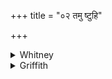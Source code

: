 +++
title = "०२ तमु ष्टुहि"

+++

<details><summary>Whitney</summary>

### Translation
2. Praise thou him who is within the river, son of truth (*satyá*),  
\[him\] the young, of unhateful speech, very propitious.

### Notes
Again all the mss. spoil the structure of the verse by putting the  
division-mark after *sūnúḥ*. In both verses, SPP's text follows the  
mss., while ours emends in accordance with the true sense—which is now  
further supported by the other text, and by Ppp. An easier reading is  
offered by AśS., namely *tam u ṣṭuhy antaḥsindhuṁ sūnuṁ satyasya  
yuvānam: adro-*. Indra is called "son of truth" in RV. viii. 58 (69). 4;  
the descriptions of the verse suit Savitar ill. The comm. understands  
'the river (*sindhu*)' as "the ocean (*samudra*), in the midst of which  
the sun is seen rising," and foolishly gives as alternative sense of  
*yuvan* "repeller (*yu*) of darkness." The Anukr. apparently scans 11: 6  
+ 8 = 25.
</details>

<details><summary>Griffith</summary>

Yea, praise him whose home is in the river, Son of Truth, the youthful, gracious friend whose word is guileless.
</details>
